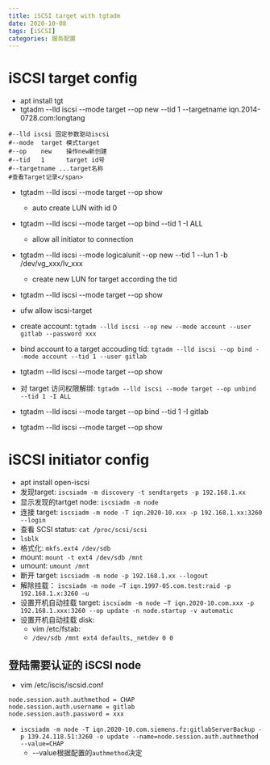 ```yaml
---
title: iSCSI target with tgtadm
date: 2020-10-08
tags: [iSCSI]
categories: 服务配置
---
```


# iSCSI target config
- apt install tgt
- tgtadm --lld iscsi --mode target --op new --tid 1 --targetname iqn.2014-0728.com:longtang
```shell
#--lld iscsi 固定参数驱动iscsi
#--mode  target 模式target
#--op    new    操作new新创建
#--tid   1      target id号
#--targetname ...target名称
#查看Target记录</span>
```
- tgtadm --lld iscsi --mode target --op show
    - auto create LUN with id 0
- tgtadm --lld iscsi --mode target --op bind --tid 1 -I ALL
    - allow all initiator to connection
- tgtadm --lld iscsi --mode logicalunit --op new --tid 1 --lun 1 -b /dev/vg_xxx/lv_xxx
    - create new LUN for target according the tid
- tgtadm --lld iscsi --mode target --op show
- ufw allow iscsi-target

- create account: `tgtadm --lld iscsi --op new --mode account --user gitlab --password xxx`
- bind account to a target accouding tid: `tgtadm --lld iscsi --op bind --mode account --tid 1 --user gitlab`
- tgtadm --lld iscsi --mode target --op show
- 对 target 访问权限解绑: `tgtadm --lld iscsi --mode target --op unbind --tid 1 -I ALL`
- tgtadm --lld iscsi --mode target --op bind --tid 1 -I gitlab
- tgtadm --lld iscsi --mode target --op show

# iSCSI initiator config
- apt install open-iscsi
- 发现target: `iscsiadm -m discovery -t sendtargets -p 192.168.1.xx`
- 显示发现的tartget node: `iscsiadm -m node`
- 连接 target: `iscsiadm -m node -T iqn.2020-10.xxx -p 192.168.1.xx:3260 --login`
- 查看 SCSI status: `cat /proc/scsi/scsi`
- `lsblk`
- 格式化: `mkfs.ext4 /dev/sdb`
- mount: `mount -t ext4 /dev/sdb /mnt`
- umount: `umount /mnt`
- 断开 target: `iscsiadm -m node -p 192.168.1.xx --logout`
- 解除挂载： `iscsiadm -m node –T iqn.1997-05.com.test:raid -p 192.168.1.x:3260 –u`
- 设置开机自动挂载 target: `iscsiadm -m node –T iqn.2020-10.com.xxx -p 192.168.1.xxx:3260 --op update -n node.startup -v automatic`
- 设置开机自动挂载 disk:
    - vim /etc/fstab:
    - `/dev/sdb /mnt ext4 defaults,_netdev 0 0`

## 登陆需要认证的 iSCSI node
- vim /etc/iscis/iscsid.conf
```shell
node.session.auth.authmethod = CHAP
node.session.auth.username = gitlab
node.session.auth.password = xxx
```
- `iscsiadm -m node -T iqn.2020-10.com.siemens.fz:gitlabServerBackup -p 139.24.118.51:3260 -o update --name=node.session.auth.authmethod --value=CHAP`
    - --value根据配置的`authmethod`决定